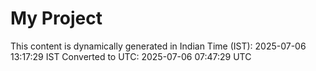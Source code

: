 # My Project

This content is dynamically generated in Indian Time (IST): 2025-07-06 13:17:29 IST
Converted to UTC: 2025-07-06 07:47:29 UTC
